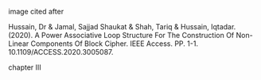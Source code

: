 image cited after

Hussain, Dr & Jamal, Sajjad Shaukat & Shah, Tariq & Hussain, Iqtadar. (2020). 
A Power Associative Loop Structure For The Construction Of Non-Linear Components Of Block Cipher. 
IEEE Access. PP. 1-1. 10.1109/ACCESS.2020.3005087. 

chapter III